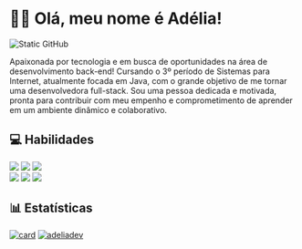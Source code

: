 # 👋🏻 Olá, meu nome é Adélia!

<img src="https://img.shields.io/static/v1?label=Overview&message=adeliadev&color=f8efd4&style=for-the-badge&logo=GitHub" alt="Static GitHub">

<p>
  Apaixonada por tecnologia e em busca de oportunidades na área de desenvolvimento back-end! Cursando o 3º período de Sistemas para Internet, atualmente focada em Java,
  com o grande objetivo de me tornar uma desenvolvedora full-stack. Sou uma pessoa dedicada e motivada, pronta para contribuir com meu empenho e comprometimento de aprender
  em um ambiente dinâmico e colaborativo.
</p>

## 💻 Habilidades
<p>
  <img src="https://img.shields.io/badge/Python-14354C?style=for-the-badge&logo=python&logoColor=white">
  <img src="https://img.shields.io/badge/HTML5-E34F26?style=for-the-badge&logo=html5&logoColor=white">
  <img src="https://img.shields.io/badge/CSS3-1572B6?style=for-the-badge&logo=css3&logoColor=white">
  <br>
  <img src="https://img.shields.io/badge/Bootstrap-563D7C?style=for-the-badge&logo=bootstrap&logoColor=white">
  <img src="https://img.shields.io/badge/Git-E34F26?style=for-the-badge&logo=git&logoColor=white">
  <img src="https://img.shields.io/badge/Java-ED8B00?style=for-the-badge&logo=openjdk&logoColor=white">
</p>

## 📊 Estatísticas
[![card](https://github-readme-stats.vercel.app/api?username=adeliadev&theme=dark&show_icons=true)](https://github.com/anuraghazra/github-readme-stats)
[![adeliadev](https://github-readme-stats.vercel.app/api/top-langs/?username=adeliadev&layout=compact&theme=dark)](https://github.com/anuraghazra/github-readme-stats)
